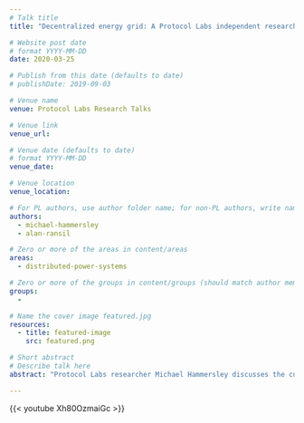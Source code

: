 ```yaml
---
# Talk title
title: "Decentralized energy grid: A Protocol Labs independent research project"

# Website post date
# format YYYY-MM-DD
date: 2020-03-25

# Publish from this date (defaults to date)
# publishDate: 2019-09-03

# Venue name
venue: Protocol Labs Research Talks

# Venue link
venue_url:

# Venue date (defaults to date)
# format YYYY-MM-DD
venue_date:

# Venue location
venue_location:

# For PL authors, use author folder name; for non-PL authors, write name as in paper within ""
authors:
  - michael-hammersley
  - alan-ransil

# Zero or more of the areas in content/areas
areas:
  - distributed-power-systems

# Zero or more of the groups in content/groups (should match author membership)
groups:
  -

# Name the cover image featured.jpg
resources:
  - title: featured-image
    src: featured.png

# Short abstract
# Describe talk here
abstract: "Protocol Labs researcher Michael Hammersley discusses the current state of his work on a decentralized energy grid, a shared project with Alan Ransil, another researcher at Protocol Labs."

---
```



{{< youtube Xh80OzmaiGc >}}

